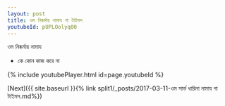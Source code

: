 ```yaml
---
layout: post
title: ওম নিষ্কর্মায় নামায গা টাইমস
youtubeId: pUPLOolyq00
---
```

 
 
 ওম নিষ্কর্মায় নামায  
 
 -  কে কোন কাজ করে না 
 
  
 
  
 
 
 
 
 
 


{% include youtubePlayer.html id=page.youtubeId %}
 
[Next]({{ site.baseurl }}{% link  split1/_posts/2017-03-11-ওম সার্ভ ধারিনা নামায গা টাইমস.md%})
 
